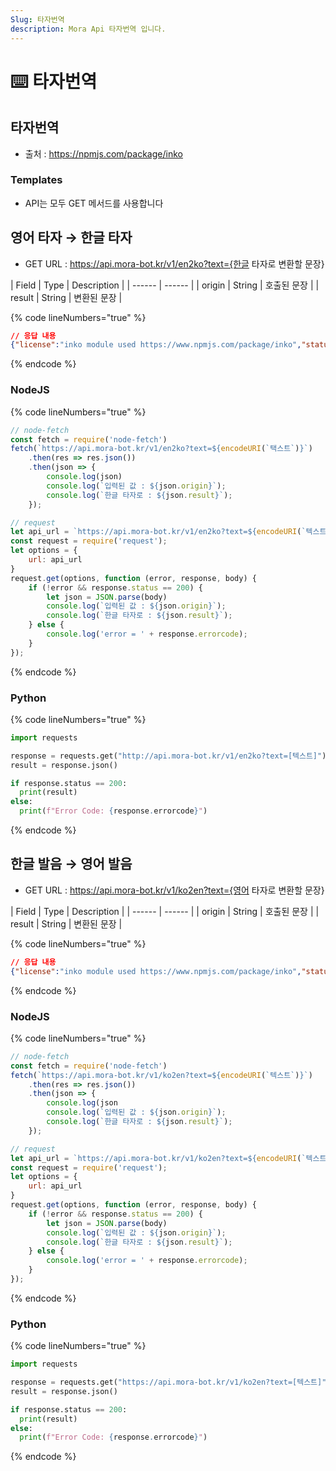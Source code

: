 ```yaml
---
Slug: 타자번역
description: Mora Api 타자번역 입니다.
---
```


# ⌨️ 타자번역

## 타자번역 <a href="#undefined" id="undefined"></a>

* 출처 : https://npmjs.com/package/inko

### Templates

* API는 모두 GET 메서드를 사용합니다

## 영어 타자 → 한글 타자 <a href="#undefined" id="undefined"></a>

* GET URL : https://api.mora-bot.kr/v1/en2ko?text={한글 타자로 변환할 문장}

| Field | Type | Description |
| ------ | ------ |
| origin | String | 호출된 문장 |
| result | String | 변환된 문장 |

{% code lineNumbers="true" %}
```json
// 응답 내용
{"license":"inko module used https://www.npmjs.com/package/inko","status":200,"origin":"ahfk","result":"모라","success":true}
```
{% endcode %}

### NodeJS

{% code lineNumbers="true" %}
```javascript
// node-fetch
const fetch = require('node-fetch')
fetch(`https://api.mora-bot.kr/v1/en2ko?text=${encodeURI(`택스트`)}`)
    .then(res => res.json())
    .then(json => {
        console.log(json)
        console.log(`입력된 값 : ${json.origin}`);
        console.log(`한글 타자로 : ${json.result}`);
    });

// request
let api_url = `https://api.mora-bot.kr/v1/en2ko?text=${encodeURI(`텍스트`)}`
const request = require('request');
let options = {
    url: api_url
}
request.get(options, function (error, response, body) {
    if (!error && response.status == 200) {
        let json = JSON.parse(body)
        console.log(`입력된 값 : ${json.origin}`);
        console.log(`한글 타자로 : ${json.result}`);
    } else {
        console.log('error = ' + response.errorcode);
    }
});
```
{% endcode %}

### Python

{% code lineNumbers="true" %}
```python
import requests

response = requests.get("http://api.mora-bot.kr/v1/en2ko?text=[텍스트]")
result = response.json()

if response.status == 200:
  print(result)
else:
  print(f"Error Code: {response.errorcode}")
```
{% endcode %}

## 한글 발음 → 영어 발음 <a href="#undefined" id="undefined"></a>

* GET URL : https://api.mora-bot.kr/v1/ko2en?text={영어 타자로 변환할 문장}

| Field | Type | Description |
| ------ | ------ |
| origin | String | 호출된 문장 |
| result | String | 변환된 문장 |

{% code lineNumbers="true" %}
```json
// 응답 내용
{"license":"inko module used https://www.npmjs.com/package/inko","status":200,"origin":"모라","result":"ahfk","success":true}
```
{% endcode %}

### NodeJS

{% code lineNumbers="true" %}
```javascript
// node-fetch
const fetch = require('node-fetch')
fetch(`https://api.mora-bot.kr/v1/ko2en?text=${encodeURI(`텍스트`)}`)
    .then(res => res.json())
    .then(json => {
        console.log(json
        console.log(`입력된 값 : ${json.origin}`);
        console.log(`한글 타자로 : ${json.result}`);
    });

// request
let api_url = `https://api.mora-bot.kr/v1/ko2en?text=${encodeURI(`텍스트`)}`
const request = require('request');
let options = {
    url: api_url
}
request.get(options, function (error, response, body) {
    if (!error && response.status == 200) {
        let json = JSON.parse(body)
        console.log(`입력된 값 : ${json.origin}`);
        console.log(`한글 타자로 : ${json.result}`);
    } else {
        console.log('error = ' + response.errorcode);
    }
});
```
{% endcode %}

### Python

{% code lineNumbers="true" %}
```python
import requests

response = requests.get("https://api.mora-bot.kr/v1/ko2en?text=[텍스트]")
result = response.json()

if response.status == 200:
  print(result)
else:
  print(f"Error Code: {response.errorcode}")
```
{% endcode %}
